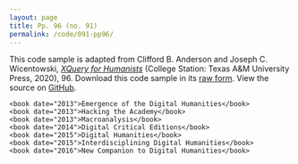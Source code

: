 ```yaml
---
layout: page
title: Pp. 96 (no. 91)
permalink: /code/091-pp96/
---
```


This code sample is adapted from Clifford B. Anderson and Joseph C. Wicentowski, 
[_XQuery for Humanists_](/) (College Station: Texas A&M University Press, 2020), 96. 
Download this code sample in its [raw form](/code/091-pp96/091-pp96.txt).
View the source on [GitHub](https://github.com/coding4humanists/xquery4humanists/blob/release/code/091-pp96/091-pp96.txt).

```xml-fragment
<book date="2013">Emergence of the Digital Humanities</book>
<book date="2013">Hacking the Academy</book>
<book date="2013">Macroanalysis</book>
<book date="2014">Digital Critical Editions</book>
<book date="2015">Digital Humanities</book>
<book date="2015">Interdisciplining Digital Humanities</book>
<book date="2016">New Companion to Digital Humanities</book>
```  

